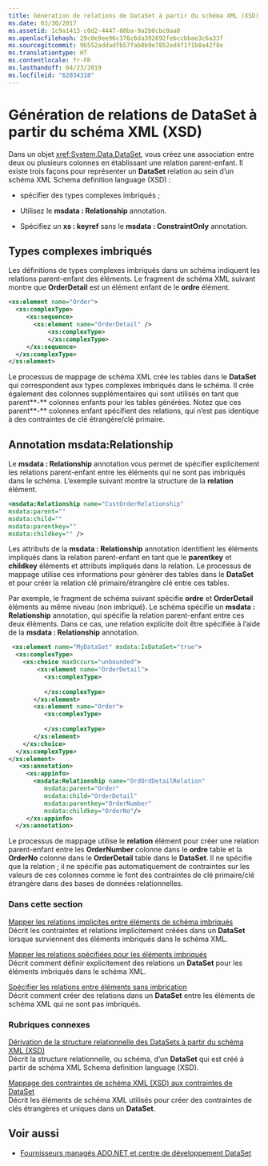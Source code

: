 ```yaml
---
title: Génération de relations de DataSet à partir du schéma XML (XSD)
ms.date: 03/30/2017
ms.assetid: 1c9a1413-c0d2-4447-88ba-9a2b0cbc0aa8
ms.openlocfilehash: 29c0e9ee96c376c6da392692febccbbae3c6a33f
ms.sourcegitcommit: 9b552addadfb57fab0b9e7852ed4f1f1b8a42f8e
ms.translationtype: HT
ms.contentlocale: fr-FR
ms.lasthandoff: 04/23/2019
ms.locfileid: "62034318"
---
```

# <a name="generating-dataset-relations-from-xml-schema-xsd"></a>Génération de relations de DataSet à partir du schéma XML (XSD)
Dans un objet <xref:System.Data.DataSet>, vous créez une association entre deux ou plusieurs colonnes en établissant une relation parent-enfant. Il existe trois façons pour représenter un **DataSet** relation au sein d’un schéma XML Schema definition language (XSD) :  
  
- spécifier des types complexes imbriqués ;  
  
- Utilisez le **msdata : Relationship** annotation.  
  
- Spécifiez un **xs : keyref** sans le **msdata : ConstraintOnly** annotation.  
  
## <a name="nested-complex-types"></a>Types complexes imbriqués  
 Les définitions de types complexes imbriqués dans un schéma indiquent les relations parent-enfant des éléments. Le fragment de schéma XML suivant montre que **OrderDetail** est un élément enfant de le **ordre** élément.  
  
```xml  
<xs:element name="Order">  
  <xs:complexType>  
     <xs:sequence>          
       <xs:element name="OrderDetail" />  
           <xs:complexType>               
           </xs:complexType>  
     </xs:sequence>  
  </xs:complexType>  
</xs:element>  
```  
  
 Le processus de mappage de schéma XML crée les tables dans le **DataSet** qui correspondent aux types complexes imbriqués dans le schéma. Il crée également des colonnes supplémentaires qui sont utilisés en tant que parent**-** colonnes enfants pour les tables générées. Notez que ces parent**-** colonnes enfant spécifient des relations, qui n’est pas identique à des contraintes de clé étrangère/clé primaire.  
  
## <a name="msdatarelationship-annotation"></a>Annotation msdata:Relationship  
 Le **msdata : Relationship** annotation vous permet de spécifier explicitement les relations parent-enfant entre les éléments qui ne sont pas imbriqués dans le schéma. L’exemple suivant montre la structure de la **relation** élément.  
  
```xml  
<msdata:Relationship name="CustOrderRelationship"    
msdata:parent=""    
msdata:child=""    
msdata:parentkey=""    
msdata:childkey="" />  
```  
  
 Les attributs de la **msdata : Relationship** annotation identifient les éléments impliqués dans la relation parent-enfant en tant que le **parentkey** et **childkey** éléments et attributs impliqués dans la relation. Le processus de mappage utilise ces informations pour générer des tables dans le **DataSet** et pour créer la relation clé primaire/étrangère clé entre ces tables.  
  
 Par exemple, le fragment de schéma suivant spécifie **ordre** et **OrderDetail** éléments au même niveau (non imbriqué). Le schéma spécifie un **msdata : Relationship** annotation, qui spécifie la relation parent-enfant entre ces deux éléments. Dans ce cas, une relation explicite doit être spécifiée à l’aide de la **msdata : Relationship** annotation.  
  
```xml  
 <xs:element name="MyDataSet" msdata:IsDataSet="true">  
  <xs:complexType>  
    <xs:choice maxOccurs="unbounded">  
        <xs:element name="OrderDetail">  
          <xs:complexType>  
  
          </xs:complexType>  
       </xs:element>  
       <xs:element name="Order">  
          <xs:complexType>  
  
          </xs:complexType>  
       </xs:element>  
    </xs:choice>  
  </xs:complexType>  
</xs:element>  
   <xs:annotation>  
     <xs:appinfo>  
       <msdata:Relationship name="OrdOrdDetailRelation"  
          msdata:parent="Order"  
          msdata:child="OrderDetail"   
          msdata:parentkey="OrderNumber"  
          msdata:childkey="OrderNo"/>  
     </xs:appinfo>  
  </xs:annotation>  
```  
  
 Le processus de mappage utilise le **relation** élément pour créer une relation parent-enfant entre les **OrderNumber** colonne dans le **ordre** table et la **OrderNo** colonne dans le **OrderDetail** table dans le **DataSet**. Il ne spécifie que la relation ; il ne spécifie pas automatiquement de contraintes sur les valeurs de ces colonnes comme le font des contraintes de clé primaire/clé étrangère dans des bases de données relationnelles.  
  
### <a name="in-this-section"></a>Dans cette section  
 [Mapper les relations implicites entre éléments de schéma imbriqués](../../../../../docs/framework/data/adonet/dataset-datatable-dataview/map-implicit-relations-between-nested-schema-elements.md)  
 Décrit les contraintes et relations implicitement créées dans un **DataSet** lorsque surviennent des éléments imbriqués dans le schéma XML.  
  
 [Mapper les relations spécifiées pour les éléments imbriqués](../../../../../docs/framework/data/adonet/dataset-datatable-dataview/map-relations-specified-for-nested-elements.md)  
 Décrit comment définir explicitement des relations un **DataSet** pour les éléments imbriqués dans le schéma XML.  
  
 [Spécifier les relations entre éléments sans imbrication](../../../../../docs/framework/data/adonet/dataset-datatable-dataview/specify-relations-between-elements-with-no-nesting.md)  
 Décrit comment créer des relations dans un **DataSet** entre les éléments de schéma XML qui ne sont pas imbriqués.  
  
### <a name="related-sections"></a>Rubriques connexes  
 [Dérivation de la structure relationnelle des DataSets à partir du schéma XML (XSD)](../../../../../docs/framework/data/adonet/dataset-datatable-dataview/deriving-dataset-relational-structure-from-xml-schema-xsd.md)  
 Décrit la structure relationnelle, ou schéma, d’un **DataSet** qui est créé à partir de schéma XML Schema definition language (XSD).  
  
 [Mappage des contraintes de schéma XML (XSD) aux contraintes de DataSet](../../../../../docs/framework/data/adonet/dataset-datatable-dataview/mapping-xml-schema-xsd-constraints-to-dataset-constraints.md)  
 Décrit les éléments de schéma XML utilisés pour créer des contraintes de clés étrangères et uniques dans un **DataSet**.  
  
## <a name="see-also"></a>Voir aussi

- [Fournisseurs managés ADO.NET et centre de développement DataSet](https://go.microsoft.com/fwlink/?LinkId=217917)
